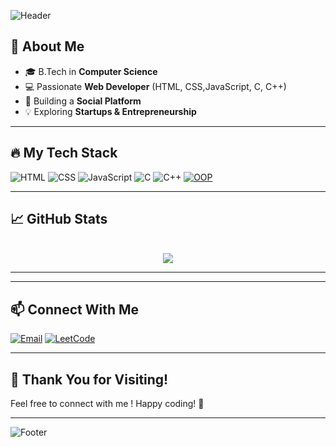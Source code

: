 ![Header](https://capsule-render.vercel.app/api?type=waving&color=gradient&height=200&section=header&text=Hey!%20I'm%20Mohit%20&fontSize=35&fontAlignY=40&desc=|Developer|)

## 🚀 About Me

- 🎓 B.Tech in **Computer Science**
- 💻 Passionate **Web Developer** (HTML, CSS,JavaScript, C, C++)
- 🚀 Building a **Social Platform**
- 💡 Exploring **Startups & Entrepreneurship**

---

## 🔥 My Tech Stack

![HTML](https://img.shields.io/badge/HTML5-E34F26?style=for-the-badge&logo=html5&logoColor=white)
![CSS](https://img.shields.io/badge/CSS3-1572B6?style=for-the-badge&logo=css3&logoColor=white)
![JavaScript](https://img.shields.io/badge/JavaScript-F7DF1E?style=for-the-badge&logo=javascript&logoColor=black)
![C](https://img.shields.io/badge/C-00599C?style=for-the-badge&logo=c&logoColor=white)
![C++](https://img.shields.io/badge/C%2B%2B-00599C?style=for-the-badge&logo=c%2B%2B&logoColor=white)
[![OOP](https://img.shields.io/badge/OOP-Object%20Oriented%20Programming-blueviolet?style=for-the-badge)]()


---

## 📈 GitHub Stats

<p align="center">
  <br>
  <img src="https://github-readme-stats.vercel.app/api?username=mohitCodz&show_icons=true&theme=radical&hide_border=true"/>
</p>

---
---

## 📫 Connect With Me
[![Email](https://img.shields.io/badge/Email-D14836?style=for-the-badge&logo=gmail&logoColor=white)](mailto:reach.mohitthakur@gmail.com)
[![LeetCode](https://img.shields.io/badge/LeetCode-FFA116?style=for-the-badge&logo=leetcode&logoColor=white)](https://leetcode.com/u/mohitthakur16/)

---


## 🎉 Thank You for Visiting!
Feel free to connect with me ! Happy coding! 🚀


---

![Footer](https://capsule-render.vercel.app/api?type=waving&color=gradient&height=100&section=footer)
